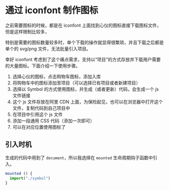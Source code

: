 # 通过 iconfont 制作图标

之前需要图标的时候，都是在 iconfont 上面找到心仪的图标直接下载图标文件，但是这样限制比较多，

特别是需要的图标数量较多时，单个下载的操作就显得很繁琐，并且下载之后都是单个的 svg/png 文件，无法批量引入项目。

幸好 iconfont 考虑到了这个痛点需求，支持以“项目”的方式存放并下载用户需要的大量图标。下面介绍一下使用步骤。

1. 选择心仪的图标，点击购物车图标，添加入库
2. 将购物车中的图标添加至项目（可以选择已有项目或者新建项目）
3. 选择以 Symbol 的方式使用图标，并生成（或者更新）代码，会生成一个 js 文件链接
4. 这个 js 文件存放在阿里 CDN 上面，为保险起见，也可以在浏览器中打开这个文件，复制代码到自己项目中
5. 在项目中引用这个 js 文件
6. 添加一段通用 CSS 代码（添加一次即可）
7. 可以在对应位置使用图标了

## 引入时机

生成的代码中用到了 `document`，所以我选择在 `mounted` 生命周期钩子函数中引入。

```js
mounted () {
  import("./symbol")
}
```